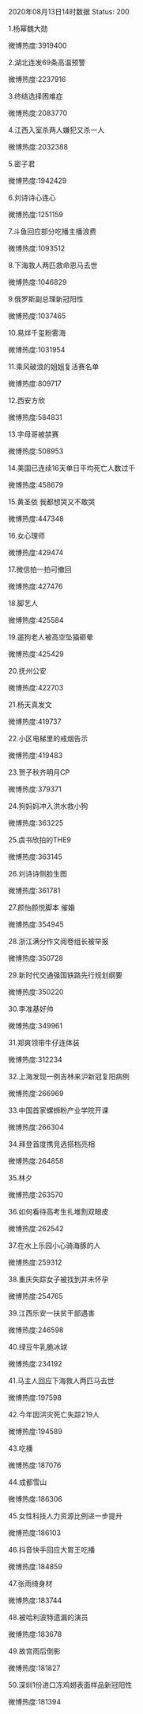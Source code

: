 2020年08月13日14时数据
Status: 200

1.杨幂魏大勋

微博热度:3919400

2.湖北连发69条高温预警

微博热度:2237916

3.终结选择困难症

微博热度:2083770

4.江西入室杀两人嫌犯又杀一人

微博热度:2032388

5.密子君

微博热度:1942429

6.刘诗诗心连心

微博热度:1251159

7.斗鱼回应部分吃播主播浪费

微博热度:1093512

8.下海救人两匹救命恩马去世

微博热度:1046829

9.俄罗斯副总理新冠阳性

微博热度:1037465

10.易烊千玺粉雾海

微博热度:1031954

11.乘风破浪的姐姐复活赛名单

微博热度:809717

12.西安方欣

微博热度:584831

13.字母哥被禁赛

微博热度:508953

14.美国已连续16天单日平均死亡人数过千

微博热度:458679

15.黄圣依 我都想哭又不敢哭

微博热度:447348

16.女心理师

微博热度:429474

17.微信拍一拍可撤回

微博热度:427476

18.脚艺人

微博热度:425584

19.遛狗老人被高空坠猫砸晕

微博热度:425429

20.抚州公安

微博热度:422703

21.杨天真发文

微博热度:419737

22.小区电梯里的戒烟告示

微博热度:419483

23.贺子秋齐明月CP

微博热度:379371

24.狗妈妈冲入洪水救小狗

微博热度:363225

25.虞书欣拍的THE9

微博热度:363145

26.刘诗诗侧脸生图

微博热度:361781

27.颜怡颜悦脚本 催婚

微博热度:354945

28.浙江满分作文阅卷组长被举报

微博热度:350728

29.新时代交通强国铁路先行规划纲要

微博热度:350220

30.李准基好帅

微博热度:349961

31.郑爽领带牛仔连体装

微博热度:312234

32.上海发现一例吉林来沪新冠复阳病例

微博热度:266969

33.中国首家螺蛳粉产业学院开课

微博热度:266304

34.拜登首度携竞选搭档亮相

微博热度:264858

35.林夕

微博热度:263570

36.如何看待高考生扎堆割双眼皮

微博热度:262542

37.在水上乐园小心骑海豚的人

微博热度:259312

38.重庆失踪女子被找到并未怀孕

微博热度:254765

39.江西乐安一扶贫干部遇害

微博热度:246598

40.绿豆牛乳脆冰球

微博热度:234192

41.马主人回应下海救人两匹马去世

微博热度:197598

42.今年因洪灾死亡失踪219人

微博热度:194589

43.吃播

微博热度:187076

44.成都雪山

微博热度:186306

45.女性科技人力资源比例进一步提升

微博热度:186103

46.抖音快手回应大胃王吃播

微博热度:184859

47.张雨绮身材

微博热度:183744

48.被哈利波特遗漏的演员

微博热度:183678

49.故宫雨后倒影

微博热度:181827

50.深圳1份进口冻鸡翅表面样品新冠阳性

微博热度:181394

